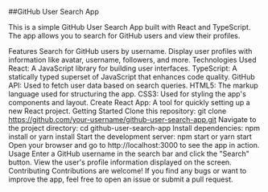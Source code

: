 ##GitHub User Search App


This is a simple GitHub User Search App built with React and TypeScript. The app allows you to search for GitHub users and view their profiles.

Features
Search for GitHub users by username.
Display user profiles with information like avatar, username, followers, and more.
Technologies Used
React: A JavaScript library for building user interfaces.
TypeScript: A statically typed superset of JavaScript that enhances code quality.
GitHub API: Used to fetch user data based on search queries.
HTML5: The markup language used for structuring the app.
CSS3: Used for styling the app's components and layout.
Create React App: A tool for quickly setting up a new React project.
Getting Started
Clone this repository: git clone https://github.com/your-username/github-user-search-app.git
Navigate to the project directory: cd github-user-search-app
Install dependencies: npm install or yarn install
Start the development server: npm start or yarn start
Open your browser and go to http://localhost:3000 to see the app in action.
Usage
Enter a GitHub username in the search bar and click the "Search" button.
View the user's profile information displayed on the screen.
Contributing
Contributions are welcome! If you find any bugs or want to improve the app, feel free to open an issue or submit a pull request.
